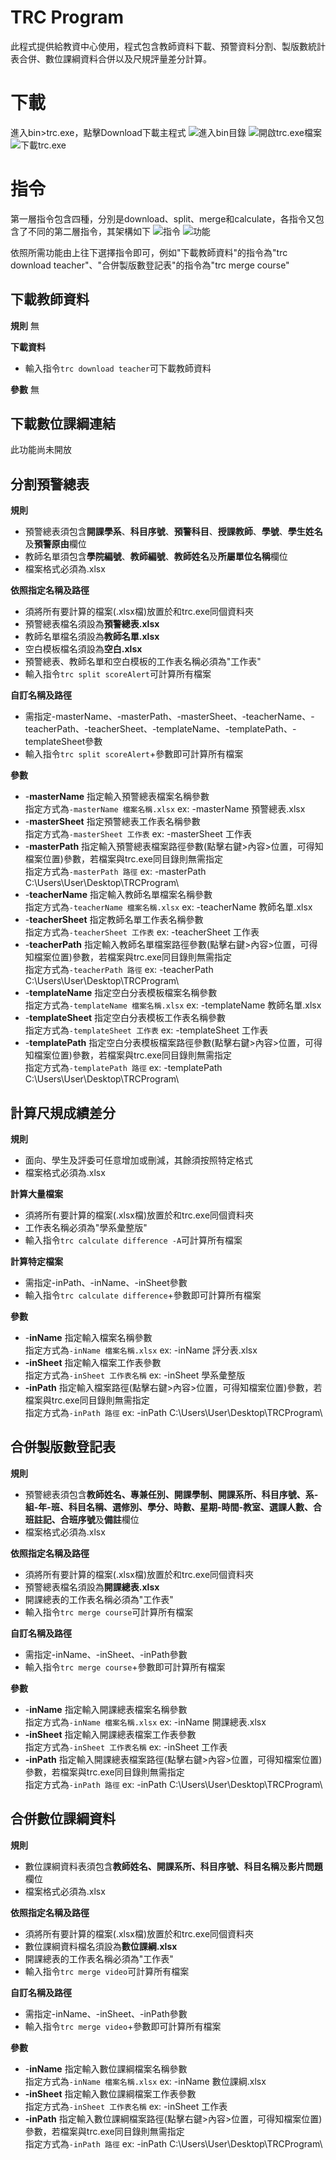 # TRC Program

此程式提供給教資中心使用，程式包含教師資料下載、預警資料分割、製版數統計表合併、數位課綱資料合併以及尺規評量差分計算。


# 下載

進入bin>trc.exe，點擊Download下載主程式
![進入bin目錄](https://github.com/vincent87720/TRC/blob/ver2.0/assets/mdImage/bin.png)
![開啟trc.exe檔案](https://github.com/vincent87720/TRC/blob/ver2.0/assets/mdImage/trc.png)
![下載trc.exe](https://github.com/vincent87720/TRC/blob/ver2.0/assets/mdImage/dld.png)

# 指令
第一層指令包含四種，分別是download、split、merge和calculate，各指令又包含了不同的第二層指令，其架構如下
![指令](https://github.com/vincent87720/TRC/blob/ver2.0/assets/mdImage/cmdEng.png)
![功能](https://github.com/vincent87720/TRC/blob/ver2.0/assets/mdImage/cmdCht.png)

依照所需功能由上往下選擇指令即可，例如"下載教師資料"的指令為"trc download teacher"、"合併製版數登記表"的指令為"trc merge course"

## 下載教師資料

**規則**
無
 
**下載資料**
 - 輸入指令`trc download teacher`可下載教師資料

**參數**
無

## 下載數位課綱連結

此功能尚未開放

## 分割預警總表

**規則**
 - 預警總表須包含**開課學系**、**科目序號**、**預警科目**、**授課教師**、**學號**、**學生姓名**及**預警原由**欄位
 - 教師名單須包含**學院編號**、**教師編號**、**教師姓名**及**所屬單位名稱**欄位
 - 檔案格式必須為.xlsx
 
**依照指定名稱及路徑**
 - 須將所有要計算的檔案(.xlsx檔)放置於和trc.exe同個資料夾
 - 預警總表檔名須設為**預警總表.xlsx**
 - 教師名單檔名須設為**教師名單.xlsx**
 - 空白模板檔名須設為**空白.xlsx**
 - 預警總表、教師名單和空白模板的工作表名稱必須為"工作表"
 - 輸入指令`trc split scoreAlert`可計算所有檔案

**自訂名稱及路徑**

 - 需指定-masterName、-masterPath、-masterSheet、-teacherName、-teacherPath、-teacherSheet、-templateName、-templatePath、-templateSheet參數
 - 輸入指令`trc split scoreAlert`+參數即可計算所有檔案

**參數**

 -   -**masterName** 指定輸入預警總表檔案名稱參數     
指定方式為`-masterName 檔案名稱.xlsx` ex: -masterName 預警總表.xlsx
 -   -**masterSheet** 指定預警總表工作表名稱參數     
指定方式為`-masterSheet 工作表` ex: -masterSheet 工作表     
 -   -**masterPath** 指定輸入預警總表檔案路徑參數(點擊右鍵>內容>位置，可得知檔案位置)參數，若檔案與trc.exe同目錄則無需指定     
指定方式為`-masterPath 路徑` ex: -masterPath C:\Users\User\Desktop\TRCProgram\
 -   -**teacherName** 指定輸入教師名單檔案名稱參數     
指定方式為`-teacherName 檔案名稱.xlsx` ex: -teacherName 教師名單.xlsx
 -   -**teacherSheet** 指定教師名單工作表名稱參數     
指定方式為`-teacherSheet 工作表` ex: -teacherSheet 工作表
 -   -**teacherPath** 指定輸入教師名單檔案路徑參數(點擊右鍵>內容>位置，可得知檔案位置)參數，若檔案與trc.exe同目錄則無需指定     
指定方式為`-teacherPath 路徑` ex: -teacherPath C:\Users\User\Desktop\TRCProgram\
 -   -**templateName** 指定空白分表模板檔案名稱參數     
指定方式為`-templateName 檔案名稱.xlsx` ex: -templateName 教師名單.xlsx
 -   -**templateSheet** 指定空白分表模板工作表名稱參數     
指定方式為`-templateSheet 工作表` ex: -templateSheet 工作表
 -   -**templatePath** 指定空白分表模板檔案路徑參數(點擊右鍵>內容>位置，可得知檔案位置)參數，若檔案與trc.exe同目錄則無需指定     
指定方式為`-templatePath 路徑` ex: -templatePath C:\Users\User\Desktop\TRCProgram\

## 計算尺規成績差分

**規則**
 - 面向、學生及評委可任意增加或刪減，其餘須按照特定格式
 - 檔案格式必須為.xlsx
 
**計算大量檔案**
 - 須將所有要計算的檔案(.xlsx檔)放置於和trc.exe同個資料夾
 - 工作表名稱必須為"學系彙整版"
 - 輸入指令`trc calculate difference -A`可計算所有檔案

**計算特定檔案**
 - 需指定-inPath、-inName、-inSheet參數
 - 輸入指令`trc calculate difference`+參數即可計算所有檔案

**參數**
 - -**inName** 指定輸入檔案名稱參數     
指定方式為`-inName 檔案名稱.xlsx` ex: -inName 評分表.xlsx
 - **-inSheet** 指定輸入檔案工作表參數     
指定方式為`-inSheet 工作表名稱` ex: -inSheet 學系彙整版
 - **-inPath** 指定輸入檔案路徑(點擊右鍵>內容>位置，可得知檔案位置)參數，若檔案與trc.exe同目錄則無需指定     
 指定方式為`-inPath 路徑` ex: -inPath C:\Users\User\Desktop\TRCProgram\
 
## 合併製版數登記表

**規則**
 - 預警總表須包含**教師姓名、專兼任別、開課學制、開課系所、科目序號、系-組-年-班、科目名稱、選修別、學分、時數、星期-時間-教室、選課人數、合班註記、合班序號**及**備註**欄位
 - 檔案格式必須為.xlsx
 
**依照指定名稱及路徑**
 - 須將所有要計算的檔案(.xlsx檔)放置於和trc.exe同個資料夾
 - 預警總表檔名須設為**開課總表.xlsx**
 - 開課總表的工作表名稱必須為"工作表"
 - 輸入指令`trc merge course`可計算所有檔案

**自訂名稱及路徑**
 - 需指定-inName、-inSheet、-inPath參數
 - 輸入指令`trc merge course`+參數即可計算所有檔案

**參數**
 - -**inName** 指定輸入開課總表檔案名稱參數     
指定方式為`-inName 檔案名稱.xlsx` ex: -inName 開課總表.xlsx
 - **-inSheet** 指定輸入開課總表檔案工作表參數     
指定方式為`-inSheet 工作表名稱` ex: -inSheet 工作表
 - **-inPath** 指定輸入開課總表檔案路徑(點擊右鍵>內容>位置，可得知檔案位置)參數，若檔案與trc.exe同目錄則無需指定     
 指定方式為`-inPath 路徑` ex: -inPath C:\Users\User\Desktop\TRCProgram\

## 合併數位課綱資料

**規則**
 - 數位課綱資料表須包含**教師姓名、開課系所、科目序號、科目名稱**及**影片問題**欄位
 - 檔案格式必須為.xlsx
 
**依照指定名稱及路徑**
 - 須將所有要計算的檔案(.xlsx檔)放置於和trc.exe同個資料夾
 - 數位課綱資料檔名須設為**數位課綱.xlsx**
 - 開課總表的工作表名稱必須為"工作表"
 - 輸入指令`trc merge video`可計算所有檔案

**自訂名稱及路徑**
 - 需指定-inName、-inSheet、-inPath參數
 - 輸入指令`trc merge video`+參數即可計算所有檔案

**參數**
 - -**inName** 指定輸入數位課綱檔案名稱參數     
指定方式為`-inName 檔案名稱.xlsx` ex: -inName 數位課綱.xlsx
 - **-inSheet** 指定輸入數位課綱檔案工作表參數     
指定方式為`-inSheet 工作表名稱` ex: -inSheet 工作表
 - **-inPath** 指定輸入數位課綱檔案路徑(點擊右鍵>內容>位置，可得知檔案位置)參數，若檔案與trc.exe同目錄則無需指定     
 指定方式為`-inPath 路徑` ex: -inPath C:\Users\User\Desktop\TRCProgram\